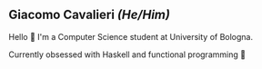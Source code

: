 ## Giacomo Cavalieri _(He/Him)_
Hello 👋 I'm a Computer Science student at University of Bologna.

Currently obsessed with Haskell and functional programming 💜
